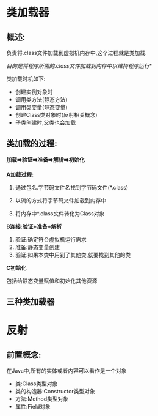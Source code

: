 # 类加载器

## **概述:**

负责将.class文件加载到虚拟机内存中,这个过程就是类加载.

**目的是将程序所需的*.class文件加载到内存中以维持程序运行**

类加载时机如下:

- 创建实例对象时
- 调用类方法(静态方法)
- 调用类变量(静态变量)
- 创建Class类对象时(反射相关概念)
- 子类创建时,父类也会加载

## **类加载的过程:**

**加载:arrow_right:验证:arrow_right:准备:arrow_right:解析:arrow_right:初始化**

**A加载过程:**

1. 通过包名.字节码文件名找到字节码文件(*.class)

2. 以流的方式将字节码文件加载到内存中

3. 将内存中*.class文件转化为Class对象

   [^Class]: java中所有的类都可以看作是一个Class类对象

**B连接:验证+准备+解析**

1. 验证:确定符合虚拟机运行需求
2. 准备:静态变量创建
3. 验证:如果本类中用到了其他类,就要找到其他的类

**C初始化**

包括给静态变量赋值和初始化其他资源

> 

## 三种类加载器



# 反射

## 前置概念:

在Java中,所有的实体或者内容可以看作是一个对象

- 类:Class类型对象
- 类的构造器:Constructor类型对象
- 方法:Method类型对象
- 属性:Field对象



